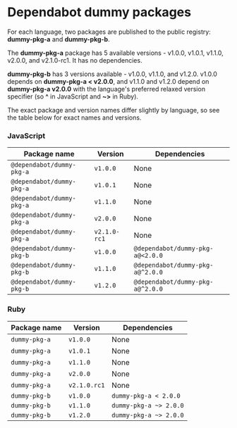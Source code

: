 # Dependabot dummy packages

For each language, two packages are published to the public registry:
**dummy-pkg-a** and **dummy-pkg-b**.

The **dummy-pkg-a** package has 5 available versions - v1.0.0, v1.0.1,
v1.1.0, v2.0.0, and v2.1.0-rc1. It has no dependencies.

**dummy-pkg-b** has 3 versions available - v1.0.0, v1.1.0, and v1.2.0. v1.0.0
depends on **dummy-pkg-a < v2.0.0**, and v1.1.0 and v1.2.0 depend on
**dummy-pkg-a v2.0.0** with the language's preferred relaxed version specifier
(so **^** in JavaScript and **~>** in Ruby).

The exact package and version names differ slightly by language, so see the
table below for exact names and versions.

### JavaScript

| Package name              | Version      | Dependencies                     |
|---------------------------|--------------|----------------------------------|
| `@dependabot/dummy-pkg-a` | `v1.0.0`     | None                             |
| `@dependabot/dummy-pkg-a` | `v1.0.1`     | None                             |
| `@dependabot/dummy-pkg-a` | `v1.1.0`     | None                             |
| `@dependabot/dummy-pkg-a` | `v2.0.0`     | None                             |
| `@dependabot/dummy-pkg-a` | `v2.1.0-rc1` | None                             |
| `@dependabot/dummy-pkg-b` | `v1.0.0`     | `@dependabot/dummy-pkg-a@<2.0.0` |
| `@dependabot/dummy-pkg-b` | `v1.1.0`     | `@dependabot/dummy-pkg-a@^2.0.0` |
| `@dependabot/dummy-pkg-b` | `v1.2.0`     | `@dependabot/dummy-pkg-a@^2.0.0` |

### Ruby

| Package name  | Version      | Dependencies           |
|---------------|--------------|------------------------|
| `dummy-pkg-a` | `v1.0.0`     | None                   |
| `dummy-pkg-a` | `v1.0.1`     | None                   |
| `dummy-pkg-a` | `v1.1.0`     | None                   |
| `dummy-pkg-a` | `v2.0.0`     | None                   |
| `dummy-pkg-a` | `v2.1.0.rc1` | None                   |
| `dummy-pkg-b` | `v1.0.0`     | `dummy-pkg-a < 2.0.0`  |
| `dummy-pkg-b` | `v1.1.0`     | `dummy-pkg-a ~> 2.0.0` |
| `dummy-pkg-b` | `v1.2.0`     | `dummy-pkg-a ~> 2.0.0` |


